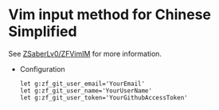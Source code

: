# Vim input method for Chinese Simplified

See [ZSaberLv0/ZFVimIM](https://github.com/ZSaberLv0/ZFVimIM) for more information.

* Configuration

    ```
    let g:zf_git_user_email='YourEmail'
    let g:zf_git_user_name='YourUserName'
    let g:zf_git_user_token='YourGithubAccessToken'
    ```

